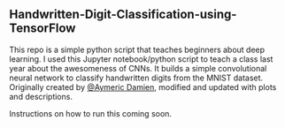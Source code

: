 ## Handwritten-Digit-Classification-using-TensorFlow

This repo is a simple python script that teaches beginners about deep learning. I used this Jupyter notebook/python script to teach a class last year about the awesomeness of CNNs. It builds a simple convolutional neural network to classify handwritten digits from the MNIST dataset. Originally created by [@Aymeric Damien](https://github.com/aymericdamien), modified and updated with plots and descriptions.

Instructions on how to run this coming soon.